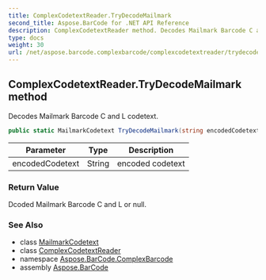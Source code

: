 ```yaml
---
title: ComplexCodetextReader.TryDecodeMailmark
second_title: Aspose.BarCode for .NET API Reference
description: ComplexCodetextReader method. Decodes Mailmark Barcode C and L codetext
type: docs
weight: 30
url: /net/aspose.barcode.complexbarcode/complexcodetextreader/trydecodemailmark/
---
```

## ComplexCodetextReader.TryDecodeMailmark method

Decodes Mailmark Barcode C and L codetext.

```csharp
public static MailmarkCodetext TryDecodeMailmark(string encodedCodetext)
```

| Parameter | Type | Description |
| --- | --- | --- |
| encodedCodetext | String | encoded codetext |

### Return Value

Dcoded Mailmark Barcode C and L or null.

### See Also

* class [MailmarkCodetext](../../mailmarkcodetext/)
* class [ComplexCodetextReader](../)
* namespace [Aspose.BarCode.ComplexBarcode](../../complexcodetextreader/)
* assembly [Aspose.BarCode](../../../)


